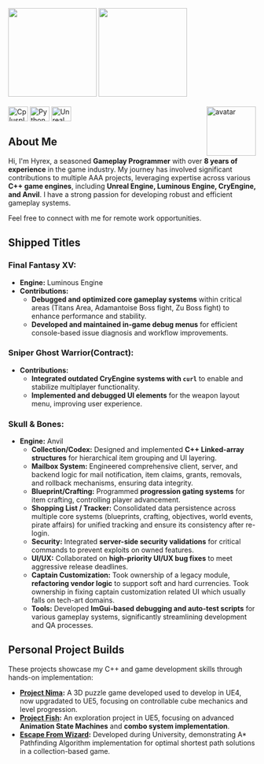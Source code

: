 <div>
  <img height="180em" src="https://github-readme-stats.vercel.app/api?show_icons=true&icon_color=AAADFF&bg_color=282a36&title_color=AAEDFF&text_color=fff&username=hchia93" />
  <img height="180em" src="https://github-readme-stats.vercel.app/api/top-langs/?layout=compact&bg_color=282a36&title_color=AAEDFF&text_color=fff&username=hchia93" />
</div>

<div style="display: inline_block"><br>
  <img align="center" alt="Cplusplus" height="30" width="40" src="https://cdn.jsdelivr.net/gh/devicons/devicon/icons/cplusplus/cplusplus-original.svg" width="40" height="40"/>
  <img align="center" alt="Python" height="30" width="40" src="https://cdn.jsdelivr.net/gh/devicons/devicon@latest/icons/python/python-original.svg" width="40" height="40"/>
  <img align="center" alt="Unreal" height="30" width="40" src="https://cdn.jsdelivr.net/gh/devicons/devicon@latest/icons/unrealengine/unrealengine-original.svg" width="40" height="40"/>
  <img align="right" alt="avatar" width="100em" src="https://avatars.githubusercontent.com/u/10288953">
</div>

## About Me

Hi, I'm Hyrex, a seasoned **Gameplay Programmer** with over **8 years of experience** in the game industry. My journey has involved significant contributions to multiple AAA projects, leveraging expertise across various **C++ game engines**, including **Unreal Engine, Luminous Engine, CryEngine, and Anvil**. I have a strong passion for developing robust and efficient gameplay systems.

Feel free to connect with me for remote work opportunities.

## Shipped Titles

### Final Fantasy XV: 
* **Engine:** Luminous Engine
* **Contributions:**
    * **Debugged and optimized core gameplay systems** within critical areas (Titans Area, Adamantoise Boss fight, Zu Boss fight) to enhance performance and stability.
    * **Developed and maintained in-game debug menus** for efficient console-based issue diagnosis and workflow improvements.
      
### Sniper Ghost Warrior(Contract):
* **Contributions:**
    * **Integrated outdated CryEngine systems with `curl`** to enable and stabilize multiplayer functionality.
    * **Implemented and debugged UI elements** for the weapon layout menu, improving user experience.


### Skull & Bones: 
* **Engine:** Anvil
    * **Collection/Codex:** Designed and implemented **C++ Linked-array structures** for hierarchical item grouping and UI layering.
    * **Mailbox System:** Engineered comprehensive client, server, and backend logic for mail notification, item claims, grants, removals, and rollback mechanisms, ensuring data integrity.
    * **Blueprint/Crafting:** Programmed **progression gating systems** for item crafting, controlling player advancement.
    * **Shopping List / Tracker:** Consolidated data persistence across multiple core systems (blueprints, crafting, objectives, world events, pirate affairs) for unified tracking and ensure its consistency after re-login.
    * **Security:** Integrated **server-side security validations** for critical commands to prevent exploits on owned features.
    * **UI/UX:** Collaborated on **high-priority UI/UX bug fixes** to meet aggressive release deadlines.
    * **Captain Customization:** Took ownership of a legacy module, **refactoring vendor logic** to support soft and hard currencies. Took ownership in fixing captain customization related UI which usually falls on tech-art domains.
    * **Tools:** Developed **ImGui-based debugging and auto-test scripts** for various gameplay systems, significantly streamlining development and QA processes.

## Personal Project Builds
These projects showcase my C++ and game development skills through hands-on implementation:
* **[Project Nima](https://drive.google.com/file/d/1aHa33I2-znXrFd1QMnyLHrO3xCOqvIcn/view?usp=drive_link):** A 3D puzzle game developed used to develop in UE4, now upgradated to UE5, focusing on controllable cube mechanics and level progression. 
* **[Project Fish](https://drive.google.com/file/d/17hUXWRPUCUvkPjyif2EEIAQLEkhOZqwK/view?usp=drive_link):** An exploration project in UE5, focusing on advanced **Animation State Machines** and **combo system implementation**.
* **[Escape From Wizard](https://github.com/hchia93/escape-from-wizard):** Developed during University, demonstrating A* Pathfinding Algorithm implementation for optimal shortest path solutions in a collection-based game.
